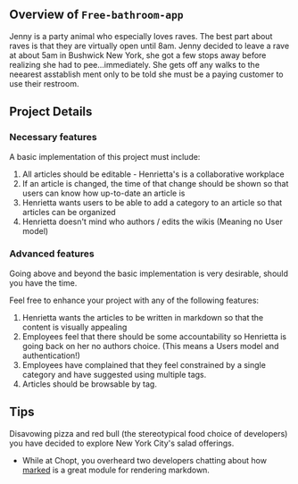 ## Overview of `Free-bathroom-app`

Jenny is a party animal who especially loves raves. The best part about raves is that they are virtually open until 8am. Jenny decided to leave a rave at about 5am in Bushwick New York, she got a few stops away before realizing she had to pee...immediately. She gets off any walks to the neearest asstablish ment only to be told she must be a paying customer to use their restroom. 


## Project Details

### Necessary features

A basic implementation of this project must include:

1. All articles should be editable - Henrietta's is a collaborative workplace
2. If an article is changed, the time of that change should be shown so that 
users can know how up-to-date an article is
3. Henrietta wants users to be able to add a category to an article so that 
articles can be organized
4. Henrietta doesn't mind who authors / edits the wikis (Meaning no User model)

###  Advanced features

Going above and beyond the basic implementation is very desirable, should you 
have the time.

Feel free to enhance your project with any of the following features:

1. Henrietta wants the articles to be written in markdown so that the content is 
visually appealing
2. Employees feel that there should be some accountability so Henrietta is going 
back on her no authors choice. (This means a Users model and authentication!)
3. Employees have complained that they feel constrained by a single category and 
have suggested using multiple tags.
4. Articles should be browsable by tag.

## Tips

Disavowing pizza and red bull (the stereotypical food choice of developers) you 
have decided to explore New York City's salad offerings.

- While at Chopt, you overheard two developers chatting about how 
[marked](https://www.npmjs.com/package/marked) is a great module for rendering markdown.
